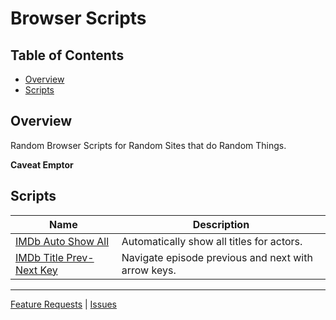 # Browser Scripts

## Table of Contents

*   [Overview](#overview)
*   [Scripts](#scripts)

## Overview

Random Browser Scripts for Random Sites that do Random Things.

**Caveat Emptor**

## Scripts

| Name                                                                                                                   | Description                                         |
|------------------------------------------------------------------------------------------------------------------------|-----------------------------------------------------|
| [IMDb Auto Show All](https://raw.githubusercontent.com/cssnr/browser-scripts/master/imdb/imdb-show-all.user.js)        | Automatically show all titles for actors.           |
| [IMDb Title Prev-Next Key](https://raw.githubusercontent.com/cssnr/browser-scripts/master/imdb/imdb-prev-next.user.js) | Navigate episode previous and next with arrow keys. |

---
[Feature Requests](https://github.com/cssnr/browser-scripts/issues/new?title=Feature%20Request) |
[Issues](https://github.com/cssnr/browser-scripts/issues/new?title=Issue) 
